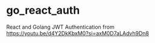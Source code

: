 # go_react_auth
React and Golang JWT Authentication from https://youtu.be/d4Y2DkKbxM0?si=axM0D7aLAdvh9Dn8
